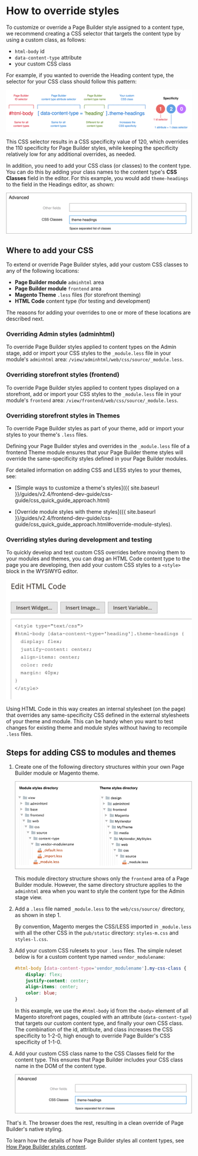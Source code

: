 # How to override styles

To customize or override a Page Builder style assigned to a content type, we recommend creating a CSS selector that targets the content type by using a custom class, as follows:

-  `html-body` id
-  `data-content-type` attribute
-  your custom CSS class

For example, if you wanted to override the Heading content type, the selector for your CSS class should follow this pattern:

![Page Builder style selector](../images/pagebuilder-style-override-selector.svg)

This CSS selector results in a CSS specificity value of 120, which overrides the 110 specificity for Page Builder styles, while keeping the specificity relatively low for any additional overrides, as needed.

In addition, you need to add your CSS class (or classes) to the content type. You can do this by adding your class names to the content type's **CSS Classes** field in the editor. For this example, you would add `theme-headings` to the field in the Headings editor, as shown:

![Add CSS class to content type](../images/css-classes-field.svg)

## Where to add your CSS

To extend or override Page Builder styles, add your custom CSS classes to any of the following locations:

-  **Page Builder module** `adminhtml` area
-  **Page Builder module** `frontend` area
-  **Magento Theme** `.less` files (for storefront theming)
-  **HTML Code** content type (for testing and development)

The reasons for adding your overrides to one or more of these locations are described next.

### Overriding Admin styles (adminhtml)

To override Page Builder styles applied to content types on the Admin stage, add or import your CSS styles to the `_module.less` file in your module's `adminhtml` area: `/view/adminhtml/web/css/source/_module.less`.

### Overriding storefront styles (frontend)

To override Page Builder styles applied to content types displayed on a storefront, add or import your CSS styles to the `_module.less` file in your module's `frontend` area: `/view/frontend/web/css/source/_module.less`.

### Overriding storefront styles in Themes

To override Page Builder styles as part of your theme, add or import your styles to your theme's `.less` files.

Defining your Page Builder styles and overrides in the `_module.less` file of a frontend Theme module ensures that your Page Builder theme styles will override the same-specificity styles defined in your Page Builder modules.

For detailed information on adding CSS and LESS styles to your themes, see:

-  [Simple ways to customize a theme's styles]({{ site.baseurl }}/guides/v2.4/frontend-dev-guide/css-guide/css_quick_guide_approach.html)

-  [Override module styles with theme styles]({{ site.baseurl }}/guides/v2.4/frontend-dev-guide/css-guide/css_quick_guide_approach.html#override-module-styles).

### Overriding styles during development and testing

To quickly develop and test custom CSS overrides before moving them to your modules and themes, you can drag an HTML Code content type to the page you are developing, then add your custom CSS styles to a `<style>` block in the WYSIWYG editor.

![HTML Code styling during development](../images/htmlcode-styling-during-dev.png)

Using HTML Code in this way creates an internal stylesheet (on the page) that overrides any same-specificity CSS defined in the external stylesheets of your theme and module. This can be handy when you want to test changes for existing theme and module styles without having to recompile `.less` files.

## Steps for adding CSS to modules and themes

1. Create one of the following directory structures within your own Page Builder module or Magento theme.

    ![Stylesheet file structure](../images/stylesheet-file-structure.png)

    This module directory structure shows only the `frontend` area of a Page Builder module. However, the same directory structure applies to the `adminhtml` area when you want to style the content type for the Admin stage view.

2. Add a `.less` file named `_module.less` to the `web/css/source/` directory, as shown in step 1.

    By convention, Magento merges the CSS/LESS imported in `_module.less` with all the other CSS in the `pub/static` directory: `styles-m.css` and `styles-l.css`.

3. Add your custom CSS rulesets to your `.less` files. The simple ruleset below is for a custom content type named `vendor_modulename`:

    ```css
    #html-body [data-content-type='vendor_modulename'].my-css-class {
        display: flex;
        justify-content: center;
        align-items: center;
        color: blue;
    }
    ```

    In this example, we use the `#html-body` id from the `<body>` element of all Magento storefront pages, coupled with an attribute (`data-content-type`) that targets our custom content type, and finally your own CSS class. The combination of the id, attribute, and class increases the CSS specificity to 1-2-0, high enough to override Page Builder's CSS specificity of 1-1-0.

4. Add your custom CSS class name to the CSS Classes field for the content type. This ensures that Page Builder includes your CSS class name in the DOM of the content type.

    ![Add CSS class to content type](../images/css-classes-field.svg)

That's it. The browser does the rest, resulting in a clean override of Page Builder's native styling.

To learn how the details of how Page Builder styles all content types, see [How Page Builder styles content](how-pagebuilder-styles-content.md).
